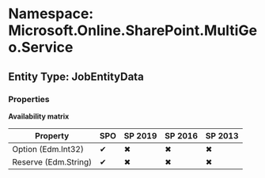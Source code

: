 # Namespace: Microsoft.Online.SharePoint.MultiGeo.Service
## Entity Type: JobEntityData

### Properties

**Availability matrix**

Property | SPO | SP 2019 | SP 2016 | SP 2013
----------|-----|---------|---------|--------
Option (Edm.Int32) | ✔ | ✖ | ✖ | ✖
Reserve (Edm.String) | ✔ | ✖ | ✖ | ✖

